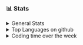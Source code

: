 ### :bar_chart: Stats
<details>
    <summary>General Stats</summary></br>
    <p align="center">
        <img src="https://github-readme-stats.vercel.app/api?username=shamior&show_icons=true&theme=dracula" alt="Kevyn Stats">
    </p>
</details>

<details>
    <summary>Top Languages on github</summary></br>
    <p align="center">
        <img src="https://github-readme-stats.vercel.app/api/top-langs/?username=shamior&theme=dracula" alt="Top Langs">
    </p>
</details>

<details>
    <summary>Coding time over the week</summary></br>

<!--START_SECTION:waka-->

```txt
Total Time: 5 hrs 36 mins

TypeScript   5 hrs 26 mins   ▰▰▰▰▰▰▰▰▰▰▰▰▰▰▰▰▰▰▰▰▰▰▰▰▱   95.33 %
Python       10 mins         ▰▱▱▱▱▱▱▱▱▱▱▱▱▱▱▱▱▱▱▱▱▱▱▱▱   03.18 %
Other        5 mins          ▱▱▱▱▱▱▱▱▱▱▱▱▱▱▱▱▱▱▱▱▱▱▱▱▱   01.49 %
```

<!--END_SECTION:waka-->

</details>

